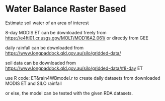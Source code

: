 # Water Balance Raster Based

Estimate soil water of an area of interest

8-day MODIS ET can be downloaded freely from https://e4ftl01.cr.usgs.gov/MOLT/MOD16A2.061/ or directly from GEE

daily rainfall can be downloaded from https://www.longpaddock.qld.gov.au/silo/gridded-data/

soil data can be downloaded from https://www.longpaddock.qld.gov.au/silo/gridded-data/#8-day ET

use R code: ET&rain4WBmodel.r to create daily datasets from downloaded MODIS ET and SILO rainfall

or else, the model can be tested with the given RDA datasets.
